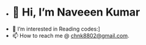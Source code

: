 - # 👋 Hi, I’m Naveeen Kumar
- 👀 I’m interested in Reading codes:]
- 📫 How to reach me @ chnk8802@gmail.com.
